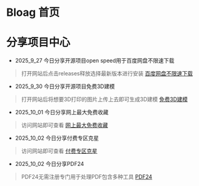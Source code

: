 # Bloag 首页


# 分享项目中心


* 2025_9_27 今日分享开源项目open speed用于百度网盘不限速下载
> 打开网站后点击releases释放选择最新版本进行安装
[百度网盘不限速下载](https://github.com/game1024/OpenSpeedy)


* 2025_9_30 今日分享开源项目免费3D建模
> 打开网站后将想要3D打印的图片上传上去即可生成3D建模
[免费3D建模](https://hitem3d.ai/?gad_source=1&gad_campaignid=22822563761&gbraid=0AAAABAd7BRNDrgHfL_GWKJQDuHeUBm_Uz&gclid=CjwKCAjw_-3GBhAYEiwAjh9fUDkhRzDmivYVSuxDvW6LC8x-KzlXkn1r5IZxpUHb_EXPYhAlwjeMvRoCDTMQAvD_BwE)


* 2025_10_01 今日分享网上最大免费收藏
> 访问网站即可查看
[网上最大免费收藏](https://fmhy.net/?ref=pidoutv.com)


* 2025_10_02 今日分享付费专区克星
> 访问网站即可查看
[付费专区克星](https://paywallbuster.com/)

* 2025_10_02 今日分享PDF24
> PDF24无需注册专门用于处理PDF包含多种工具
[PDF24](https://tools.pdf24.org/en/all-tools/)


